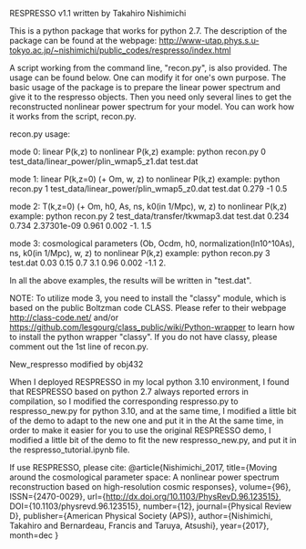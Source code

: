 RESPRESSO v1.1 written by Takahiro Nishimichi

This is a python package that works for python 2.7. 
The description of the package can be found at the webpage: http://www-utap.phys.s.u-tokyo.ac.jp/~nishimichi/public_codes/respresso/index.html

A script working from the command line, "recon.py", is also provided. The usage can be found below. One can modify it for one's own purpose. The basic usage of the package is to prepare the linear power spectrum and give it to the respresso objects. Then you need only several lines to get the reconstructed nonlinear power spectrum for your model. You can work how it works from the script, recon.py.

recon.py usage:

mode 0: linear P(k,z) to nonlinear P(k,z)
example: python recon.py 0 test_data/linear_power/plin_wmap5_z1.dat test.dat

mode 1: linear P(k,z=0) (+ Om, w, z) to nonlinear P(k,z)
example: python recon.py 1 test_data/linear_power/plin_wmap5_z0.dat test.dat 0.279 -1 0.5

mode 2: T(k,z=0) (+ Om, h0, As, ns, k0(in 1/Mpc), w, z) to nonlinear P(k,z)
example: python recon.py 2 test_data/transfer/tkwmap3.dat test.dat 0.234 0.734 2.37301e-09 0.961 0.002 -1. 1.5

mode 3: cosmological parameters (Ob, Ocdm, h0, normalization(ln10^10As), ns, k0(in 1/Mpc), w, z) to nonlinear P(k,z)
example: python recon.py 3 test.dat 0.03 0.15 0.7 3.1 0.96 0.002 -1.1 2.

In all the above examples, the results will be written in "test.dat".

NOTE: To utilize mode 3, you need to install the "classy" module, which is based on the public Boltzman code CLASS. Please refer to their webpage http://class-code.net/ and/or https://github.com/lesgourg/class_public/wiki/Python-wrapper to learn how to install the python wrapper "classy". If you do not have classy, please comment out the 1st line of recon.py.

New_respresso modified by obj432

When I deployed RESPRESSO in my local python 3.10 environment, I found that RESPRESSO based on python 2.7 always reported errors in compilation, so I modified the corresponding respresso.py to respresso_new.py for python 3.10, and at the same time, I modified a little bit of the demo to adapt to the new one and put it in the At the same time, in order to make it easier for you to use the original RESPRESSO demo, I modified a little bit of the demo to fit the new respresso_new.py, and put it in the respresso_tutorial.ipynb file. 

If use RESPRESSO, please cite:
@article{Nishimichi_2017,
   title={Moving around the cosmological parameter space: A nonlinear power spectrum reconstruction based on high-resolution cosmic responses},
   volume={96},
   ISSN={2470-0029},
   url={http://dx.doi.org/10.1103/PhysRevD.96.123515},
   DOI={10.1103/physrevd.96.123515},
   number={12},
   journal={Physical Review D},
   publisher={American Physical Society (APS)},
   author={Nishimichi, Takahiro and Bernardeau, Francis and Taruya, Atsushi},
   year={2017},
   month=dec }
